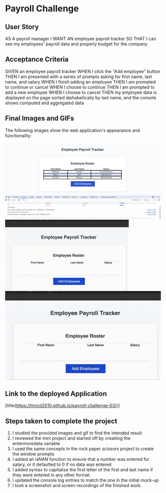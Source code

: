 # Payroll Challenge

## User Story

AS A payroll manager
I WANT AN employee payroll tracker
SO THAT I can see my employees' payroll data and properly budget for the company

## Acceptance Criteria

GIVEN an employee payroll tracker
WHEN I click the "Add employee" button
THEN I am presented with a series of prompts asking for first name, last name, and salary
WHEN I finish adding an employee
THEN I am prompted to continue or cancel
WHEN I choose to continue
THEN I am prompted to add a new employee
WHEN I choose to cancel
THEN my employee data is displayed on the page sorted alphabetically by last name, and the console shows computed and aggregated data

## Final Images and GIFs

The following images show the web application's appearance and functionality:

![Complete table with console](images/Complete-Image-With-Console.png)
![Adding Employees to the application](images/Adding-Employees.gif)
![Validating a number in the salary field](images/Validating-NaN.gif)

## Link to the deployed Application

[title(https://tjmcd2010.github.io/payroll-challenge-03/)]

## Steps taken to complete the project

1. I studied the provided images and gif to find the intended result
2. I reviewed the mini project and started off by creatiing the entermoredata variable
3. I used the same concepts in the rock paper scissors project to create the window prompts
4. I added an isNAN function to ensure that a number was entered for salary, or it defaulted to 0 if no data was entered
5. I added syntax to capitalize the first letter of the first and last name if they were entered in any other format. 
6. I updated the console log entries to match the one in the initial mock-up
7. I took a screenshot and screen recordings of the finished work. 

